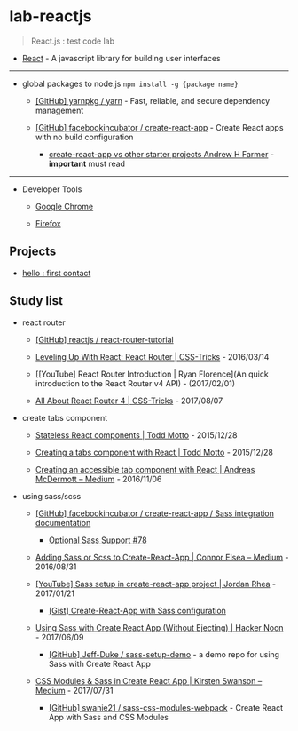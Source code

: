 # lab-reactjs

> React.js : test code lab

* [React](https://reactjs.org/) - A javascript library for building user interfaces

---

* global packages to node.js `npm install -g {package name}`

  * [[GitHub] yarnpkg / yarn](https://github.com/yarnpkg/yarn) - Fast, reliable, and secure dependency management

  * [[GitHub] facebookincubator / create-react-app](https://github.com/facebookincubator/create-react-app) - Create React apps with no build configuration

    * [create-react-app vs other starter projects Andrew H Farmer](https://www.andrewhfarmer.com/create-react-app/) -  **important** must read

---

* Developer Tools

  * [Google Chrome](https://chrome.google.com/webstore/detail/react-developer-tools/fmkadmapgofadopljbjfkapdkoienihi?hl=en)

  * [Firefox](https://addons.mozilla.org/en-US/firefox/addon/react-devtools/)

## Projects

* [hello : first contact](projects/hello_step_0_first-contact)


## Study list

* react router

  * [[GitHub] reactjs / react-router-tutorial](https://github.com/reactjs/react-router-tutorial)

  * [Leveling Up With React: React Router | CSS-Tricks](https://css-tricks.com/learning-react-router/) - 2016/03/14

  * [[YouTube] React Router Introduction | Ryan Florence](An quick introduction to the React Router v4 API) - (2017/02/01) 

  * [All About React Router 4 | CSS-Tricks](https://css-tricks.com/react-router-4/) - 2017/08/07


* create tabs component

  * [Stateless React components | Todd Motto](https://toddmotto.com/stateless-react-components/) - 2015/12/28

  * [Creating a tabs component with React | Todd Motto](https://toddmotto.com/creating-a-tabs-component-with-react/) - 2015/12/28

  * [Creating an accessible tab component with React | Andreas McDermott – Medium](https://medium.com/@andreasmcd/creating-an-accessible-tab-component-with-react-24ed30fde86a) - 2016/11/06


* using sass/scss

  * [[GitHub] facebookincubator / create-react-app / Sass integration documentation](https://github.com/facebookincubator/create-react-app/blob/master/packages/react-scripts/template/README.md#adding-a-css-preprocessor-sass-less-etc)

    * [Optional Sass Support #78](https://github.com/facebookincubator/create-react-app/issues/78)

  * [Adding Sass or Scss to Create-React-App | Connor Elsea – Medium](https://medium.com/@Connorelsea/using-sass-with-create-react-app-7125d6913760) - 2016/08/31

  * [[YouTube] Sass setup in create-react-app project | Jordan Rhea](https://www.youtube.com/watch?v=tWp0oxbzZ3s) - 2017/01/21

    * [[Gist] Create-React-App with Sass configuration](https://gist.github.com/rheajt/2f2f070291e39e86cf44705aa74e412e)

  * [Using Sass with Create React App (Without Ejecting) | Hacker Noon](https://hackernoon.com/using-sass-with-create-react-app-without-ejecting-b5f4f827ed9e) - 2017/06/09

    * [[GitHub] Jeff-Duke / sass-setup-demo](https://github.com/Jeff-Duke/sass-setup-demo) - a demo repo for using Sass with Create React App

  * [CSS Modules & Sass in Create React App | Kirsten Swanson – Medium](https://medium.com/@kswanie21/css-modules-sass-in-create-react-app-37c3152de9) - 2017/07/31

    * [[GitHub] swanie21 / sass-css-modules-webpack](https://github.com/swanie21/sass-css-modules-webpack) - Create React App with Sass and CSS Modules